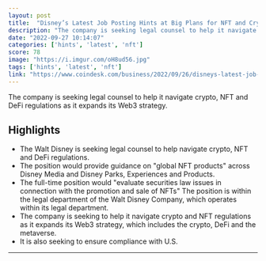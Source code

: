 ```yaml
---
layout: post
title:  "Disney’s Latest Job Posting Hints at Big Plans for NFT and Crypto Adoption"
description: "The company is seeking legal counsel to help it navigate crypto, NFT and DeFi regulations as it expands its Web3 strategy."
date: "2022-09-27 10:14:07"
categories: ['hints', 'latest', 'nft']
score: 78
image: "https://i.imgur.com/oH8ud56.jpg"
tags: ['hints', 'latest', 'nft']
link: "https://www.coindesk.com/business/2022/09/26/disneys-latest-job-posting-hints-at-big-plans-for-nft-and-crypto-adoption/"
---
```


The company is seeking legal counsel to help it navigate crypto, NFT and DeFi regulations as it expands its Web3 strategy.

## Highlights

- The Walt Disney is seeking legal counsel to help navigate crypto, NFT and DeFi regulations.
- The position would provide guidance on "global NFT products" across Disney Media and Disney Parks, Experiences and Products.
- The full-time position would "evaluate securities law issues in connection with the promotion and sale of NFTs" The position is within the legal department of the Walt Disney Company, which operates within its legal department.
- The company is seeking to help it navigate crypto and NFT regulations as it expands its Web3 strategy, which includes the crypto, DeFi and the metaverse.
- It is also seeking to ensure compliance with U.S.

---
